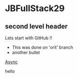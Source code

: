 # JBFullStack29
## second level header
Lets start with GitHub !!

- This was done on 'orit' branch
- another bullet

[Async](https://www.npmjs.com/package/async)


hello

